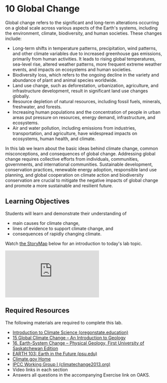 # **10 Global Change**

Global change refers to the significant and long-term alterations occurring on a global scale across various aspects of the Earth's systems, including the environment, climate, biodiversity, and human societies. These changes include: 

- Long-term shifts in temperature patterns, precipitation, wind patterns, and other climate variables due to increased greenhouse gas emissions, primarily from human activities. It leads to rising global temperatures, sea-level rise, altered weather patterns, more frequent extreme weather events, and impacts on ecosystems and human societies.
- Biodiversity loss, which refers to the ongoing decline in the variety and abundance of plant and animal species worldwide. 
- Land use change, such as deforestation, urbanization, agriculture, and infrastructure development, result in significant land use changes globally. 
- Resource depletion of natural resources, including fossil fuels, minerals, freshwater, and forests. 
- Increasing human populations and the concentration of people in urban areas put pressure on resources, energy demand, infrastructure, and ecosystems. 
- Air and water pollution, including emissions from industries, transportation, and agriculture, have widespread impacts on ecosystems, human health, and climate. 

In this lab we learn about the basic ideas behind climate change, common misconceptions, and consequences of global change. Addressing global change requires collective efforts from individuals, communities, governments, and international communities. Sustainable development, conservation practices, renewable energy adoption, responsible land use planning, and global cooperation on climate action and biodiversity conservation are crucial to mitigate the negative impacts of global change and promote a more sustainable and resilient future.

## Learning Objectives

Students will learn and demonstrate their understanding of
- main causes for climate change,
- lines of evidence to support climate change, and
- consequences of rapidly changing climate.

Watch [the StoryMap](https://arcg.is/1b5v44) below for an introduction to today's lab topic.

<div class="container">
<iframe src="https://storymaps.arcgis.com/stories/4f4838965c1444eea6135413116cf879"
frameborder="0" allowfullscreen class="video"></iframe>
</div>

## Required Resources

The following materials are required to complete this lab.

- [Introduction to Climate Science (oregonstate.education)](https://open.oregonstate.education/climatechange/)
- [15 Global Climate Change – An Introduction to Geology](https://slcc.pressbooks.pub/introgeology/chapter/15-global-climate-change/)
- [16. Earth-System Change – Physical Geology, First University of Saskatchewan Edition](https://openpress.usask.ca/physicalgeology/part/2393-2/)
- [EARTH 103: Earth in the Future (psu.edu)](https://www.e-education.psu.edu/earth103/)
- [Climate.gov Home](https://www.climate.gov/)
- [IPCC Working Group I (climatechange2013.org)](http://www.climatechange2013.org/report/full-report/)
- Video links in each section
- Answers all questions in the accompanying Exercise link on OAKS.